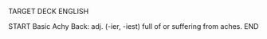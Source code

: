TARGET DECK
ENGLISH

START
Basic
Achy
Back: adj. (-ier, -iest) full of or suffering from aches.
END
